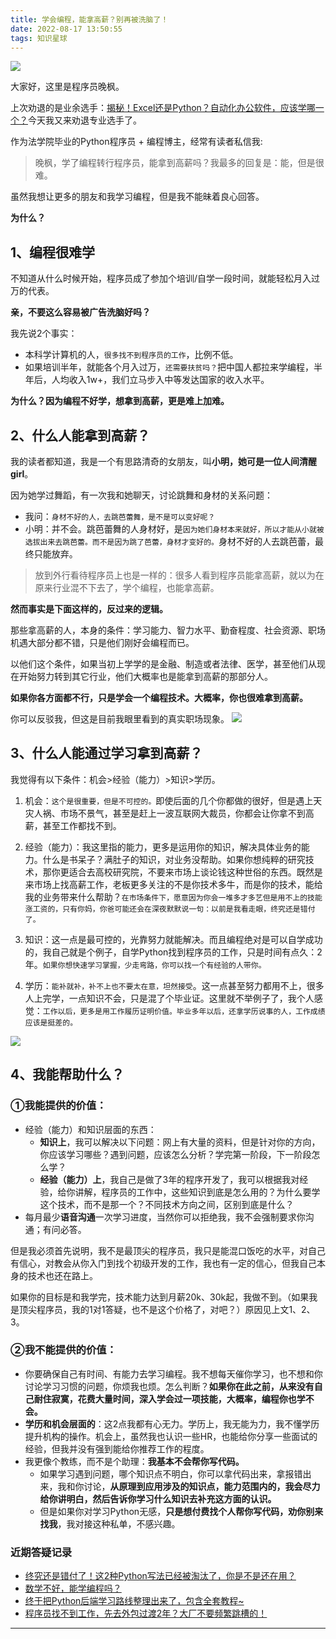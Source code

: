 ```yaml
---
title: 学会编程，能拿高薪？别再被洗脑了！
date: 2022-08-17 13:50:55
tags: 知识星球
---
```



![](https://www.python-office.com/api/img-cdn/wanfeng/python-star-group/gaoxin-nan/cover.jpg)

大家好，这里是程序员晚枫。

上次劝退的是业余选手：[揭秘！Excel还是Python？自动化办公软件，应该学哪一个？](https://mp.weixin.qq.com/s/rMsMpSdQHqS3Q9eSsA0VeA)今天我又来劝退专业选手了。

作为法学院毕业的Python程序员 + 编程博主，经常有读者私信我:


> 晚枫，学了编程转行程序员，能拿到高薪吗？我最多的回复是：能，但是很难。


虽然我想让更多的朋友和我学习编程，但是我不能昧着良心回答。

**为什么？**

## 1、编程很难学

不知道从什么时候开始，程序员成了参加个培训/自学一段时间，就能轻松月入过万的代表。

**亲，不要这么容易被广告洗脑好吗？**

我先说2个事实：
- 本科学计算机的人，``很多找不到程序员的工作``，比例不低。
- 如果培训半年，就能各个月入过万，``还需要扶贫吗？``把中国人都拉来学编程，半年后，人均收入1w+，我们立马步入中等发达国家的收入水平。

**为什么？因为编程不好学，想拿到高薪，更是难上加难。**




## 2、什么人能拿到高薪？

我的读者都知道，我是一个有思路清奇的女朋友，叫**小明，她可是一位人间清醒girl**。

因为她学过舞蹈，有一次我和她聊天，讨论跳舞和身材的关系问题：

- 我问：``身材不好的人，去跳芭蕾舞，是不是可以变好呢？``
- 小明：并不会。跳芭蕾舞的人身材好，是``因为她们身材本来就好，所以才能从小就被选拔出来去跳芭蕾。而不是因为跳了芭蕾，身材才变好的。``身材不好的人去跳芭蕾，最终只能放弃。

> 放到外行看待程序员上也是一样的：很多人看到程序员能拿高薪，就以为在原来行业混不下去了，学个编程，也能拿高薪。

**然而事实是下面这样的，反过来的逻辑。**

那些拿高薪的人，本身的条件：学习能力、智力水平、勤奋程度、社会资源、职场机遇大部分都不错，只是他们刚好会编程而已。

以他们这个条件，如果当初上学学的是金融、制造或者法律、医学，甚至他们从现在开始努力转到其它行业，他们大概率也是能拿到高薪的那部分人。

**如果你各方面都不行，只是学会一个编程技术。大概率，你也很难拿到高薪。**

你可以反驳我，但这是目前我眼里看到的真实职场现象。
![](https://www.python-office.com/api/img-cdn/wanfeng/python-star-group/gaoxin-nan/belive.jpg)

## 3、什么人能通过学习拿到高薪？

我觉得有以下条件：机会>经验（能力）>知识>学历。

1. 机会：``这个是很重要，但是不可控的。``即使后面的几个你都做的很好，但是遇上天灾人祸、市场不景气，甚至是赶上一波互联网大裁员，你都会让你拿不到高薪，甚至工作都找不到。

2. 经验（能力）：我这里指的能力，更多是运用你的知识，解决具体业务的能力。什么是书呆子？满肚子的知识，对业务没帮助。如果你想纯粹的研究技术，那你更适合去高校研究院，不要来市场上谈论钱这种世俗的东西。既然是来市场上找高薪工作，老板更多关注的不是你技术多牛，而是你的技术，能给我的业务带来什么帮助？``在市场条件下，愿意因为你会一堆多才多艺但是用不上的技能涨工资的，只有你妈，你爸可能还会在深夜默默说一句：以前是我看走眼，终究还是错付了。``

3. 知识：这一点是最可控的，光靠努力就能解决。而且编程绝对是可以自学成功的，我自己就是个例子，自学Python找到程序员的工作，只是时间有点久：2年。``如果你想快速学习掌握，少走弯路，你可以找一个有经验的人带你。``

4. 学历：``能补就补，补不上也不要太在意，坦然接受``。这一点甚至努力都用不上，很多人上完学，一点知识不会，只是混了个毕业证。这里就不举例子了，我个人感觉：``工作以后，更多是用工作履历证明价值。毕业多年以后，还拿学历说事的人，工作成绩应该是挺差的。``

![](https://www.python-office.com/api/img-cdn/wanfeng/python-star-group/gaoxin-nan/conver.jpg)

## 4、我能帮助什么？




### ①我能提供的价值：
- 经验（能力）和知识层面的东西：
  - **知识上**，我可以解决以下问题：网上有大量的资料，但是针对你的方向，你应该学习哪些？遇到问题，应该怎么分析？学完第一阶段，下一阶段怎么学？
  - **经验（能力）上**，我自己是做了3年的程序开发了，我可以根据我对经验，给你讲解，程序员的工作中，这些知识到底是怎么用的？为什么要学这个技术，而不是那一个？不同技术方向之间，区别到底是什么？
- 每月最少**语音沟通**一次学习进度，当然你可以拒绝我，我不会强制要求你沟通；有问必答。

但是我必须首先说明，我不是最顶尖的程序员，我只是能混口饭吃的水平，对自己有信心，对教会从你入门到找个初级开发的工作，我也有一定的信心，但我自己本身的技术也还在路上。

如果你的目标是和我学完，技术能力达到月薪20k、30k起，我做不到。（如果我是顶尖程序员，我的1对1答疑，也不是这个价格了，对吧？）原因见上文1、2、3。

### ②我不能提供的价值：
- 你要确保自己有时间、有能力去学习编程。我不想每天催你学习，也不想和你讨论学习习惯的问题，你烦我也烦。怎么判断？**如果你在此之前，从来没有自己耐住寂寞，花费大量时间，深入学会过一项技能，大概率，编程你也学不会。**
- **学历和机会层面的**：这2点我都有心无力。学历上，我无能为力，我不懂学历提升机构的操作。机会上，虽然我也认识一些HR，也能给你分享一些面试的经验，但我并没有强到能给你推荐工作的程度。
- 我更像个教练，而不是个助理：**我基本不会帮你写代码。**
  - 如果学习遇到问题，哪个知识点不明白，你可以拿代码出来，拿报错出来，我和你讨论，**从原理到应用涉及的知识点，能力范围内的，我会尽力给你讲明白，然后告诉你学习什么知识去补充这方面的认识。**
  - 但是如果你对学习Python无感，**只是想付费找个人帮你写代码，劝你别来找我**，我对接这种私单，不感兴趣。

### 近期答疑记录
- [终究还是错付了！这2种Python写法已经被淘汰了，你是不是还在用？](https://mp.weixin.qq.com/s/x9OSwpZOE97hx6aZXsgQ_A)
- [数学不好，能学编程吗？](https://mp.weixin.qq.com/s/-NXpz5n-Hazv_Nl-9v7o3Q)
- [终于把Python后端学习路线整理出来了，包含全套教程~](https://mp.weixin.qq.com/s/JqY0vFpBnG6CzDD1sB3nDw)
- [程序员找不到工作，先去外包过渡2年？大厂不要频繁跳槽的！](https://mp.weixin.qq.com/s/Nblj46cKnwwORlWgZ9NKGw)

-----
